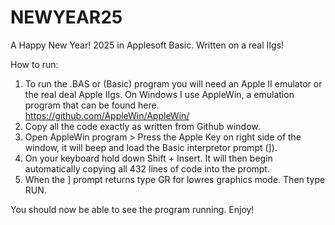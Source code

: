 # NEWYEAR25
A Happy New Year! 2025 in Applesoft Basic. Written on a real IIgs!

How to run: 
1. To run the .BAS or (Basic) program you will need an Apple II emulator or the real deal Apple IIgs.
On Windows I use AppleWin, a emulation program that can be found here. https://github.com/AppleWin/AppleWin/
2. Copy all the code exactly as written from Github window.
3. Open AppleWin program > Press the Apple Key on right side of the window, it will beep and load the Basic interpretor prompt (]).
4. On your keyboard hold down Shift + Insert. It will then begin automatically copying all 432 lines of code into the prompt.
5. When the ] prompt returns type GR for lowres graphics mode. Then type RUN.

You should now be able to see the program running. Enjoy! 


